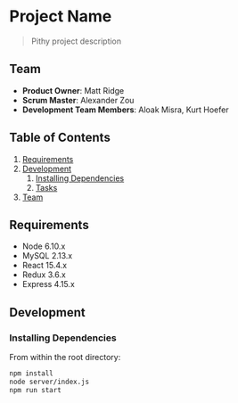 # Project Name

> Pithy project description

## Team

  - __Product Owner__: Matt Ridge
  - __Scrum Master__: Alexander Zou
  - __Development Team Members__: Aloak Misra, Kurt Hoefer

## Table of Contents

1. [Requirements](#requirements)
1. [Development](#development)
    1. [Installing Dependencies](#installing-dependencies)
    1. [Tasks](#tasks)
1. [Team](#team)


## Requirements

- Node 6.10.x
- MySQL 2.13.x
- React 15.4.x
- Redux 3.6.x
- Express 4.15.x

## Development

### Installing Dependencies

From within the root directory:

```sh
npm install
node server/index.js
npm run start
```

